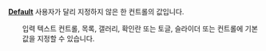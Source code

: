 [**Default**](properties-data.md) 사용자가 달리 지정하지 않은 한 컨트롤의 값입니다.

<p style="margin-left: 2.0em">입력 텍스트 컨트롤, 목록, 갤러리, 확인란 또는 토글, 슬라이더 또는 컨트롤에 기본값을 지정할 수 있습니다.

